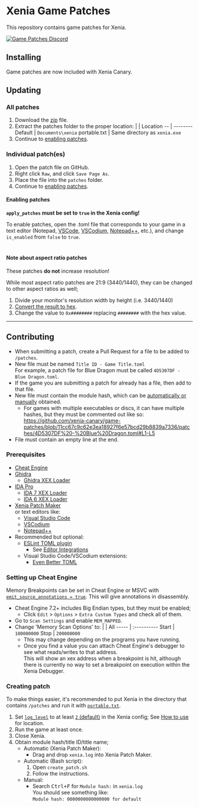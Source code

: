 # Xenia Game Patches
This repository contains game patches for Xenia.

[![Game Patches Discord](https://img.shields.io/discord/930763773109735484?color=5865F2&label=Game%20Patches%20Discord&logo=discord&logoColor=white)](https://discord.gg/fyRWq3xYNz)

## Installing
Game patches are now included with Xenia Canary.

## Updating
### All patches
1. Download the [zip](../../../archive/main.zip) file.
2. Extract the patches folder to the proper location:
    |            | Location
    --           | --------
    Default      | `Documents\xenia`
    portable.txt | Same directory as `xenia.exe`
4. Continue to [enabling patches](#enabling-patches).

### Individual patch(es)
1. Open the patch file on GitHub.
2. Right click `Raw`, and click `Save Page As`.
3. Place the file into the `patches` folder.
4. Continue to [enabling patches](#enabling-patches).

#### Enabling patches
**`apply_patches` must be set to `true` in the Xenia config!**

To enable patches, open the .toml file that corresponds to your game in a text editor (Notepad, [VSCode](https://code.visualstudio.com/), [VSCodium](https://vscodium.com/), [Notepad++](https://notepad-plus-plus.org/), etc.), and change `is_enabled` from `false` to `true`.

#
#### Note about aspect ratio patches
These patches **do not** increase resolution!

While most aspect ratio patches are 21:9 (3440/1440), they can be changed to other aspect ratios as well;

1. Divide your monitor's resolution width by height (i.e. 3440/1440)
2. [Convert the result to hex](https://gregstoll.com/~gregstoll/floattohex).
3. Change the value to `0x########` replacing `########` with the hex value.

---

## Contributing
 * When submitting a patch, create a Pull Request for a file to be added to `/patches`.
 * New file must be named `Title ID - Game Title.toml`
  <br>For example, a patch file for Blue Dragon must be called `4D5307DF - Blue Dragon.toml`.
 * If the game you are submitting a patch for already has a file, then add to that file.
 * New file must contain the module hash, which can be [automatically or manually](#creating-patch-file) obtained.
    * For games with multiple executables or discs, it can have multiple hashes, but they must be commented out like so:
      https://github.com/xenia-canary/game-patches/blob/11cc67c9c62e3ea18927f6e57bcd29b8839a7336/patches/4D5307DF%20-%20Blue%20Dragon.toml#L1-L5
 * File must contain an empty line at the end.

### Prerequisites
* [Cheat Engine](https://www.cheatengine.org)
* [Ghidra](https://ghidra-sre.org/)
    * [Ghidra XEX Loader](https://github.com/zeroKilo/XEXLoaderWV/releases)
* [IDA Pro](https://hex-rays.com/ida-pro/)
    * [IDA 7 XEX Loader](https://github.com/emoose/idaxex)
    * [IDA 6 XEX Loader](https://xorloser.com/blog/?p=395)
* [Xenia Patch Maker](https://github.com/oSerenity/Xenia-Patch-Maker)
<br>or text editors like:
  * [Visual Studio Code](https://code.visualstudio.com/)
  * [VSCodium](https://vscodium.com/)
  * [Notepad++](https://notepad-plus-plus.org/)
* Recommended but optional:
  * [ESLint TOML plugin](https://ota-meshi.github.io/eslint-plugin-toml/user-guide/#installation)
      * See [Editor Integrations](https://ota-meshi.github.io/eslint-plugin-toml/user-guide/#editor-integrations)
  * Visual Studio Code/VSCodium extensions:
      * [Even Better TOML](https://marketplace.visualstudio.com/items?itemName=tamasfe.even-better-toml)

### Setting up Cheat Engine
Memory Breakpoints can be set in Cheat Engine or MSVC with [`emit_source_annotations = true`](https://github.com/xenia-canary/xenia-canary/wiki/Options). This will give annotations in disassembly.
 * Cheat Engine 7.2+ includes Big Endian types, but they must be enabled;
     * Click `Edit` > `Options` > `Extra Custom Types` and check all of them.
 * Go to `Scan Settings` and enable `MEM_MAPPED`.
* Change 'Memory Scan Options' to:
  |     | All
  ----- | :----------
  Start | `100000000`
  Stop  | `200000000`
  * This may change depending on the programs you have running.
  * Once you find a value you can attach Cheat Engine's debugger to see what reads/writes to that address.
<br>This will show an xex address when a breakpoint is hit, although there is currently no way to set a breakpoint on execution within the Xenia Debugger.

### Creating patch
To make things easier, it's recommended to put Xenia in the directory that contains `/patches` and run it with [`portable.txt`](https://github.com/xenia-project/xenia/wiki/Options#how-to-use).

1. Set [`log_level`](https://github.com/xenia-canary/xenia-canary/wiki/Options) to at least [`2` (default)](https://github.com/xenia-canary/xenia-canary/wiki/Options) in the Xenia config; See [How to use](https://github.com/xenia-canary/xenia-canary/wiki/Options#how-to-use) for location.
2. Run the game at least once.
3. Close Xenia.
4. Obtain module hash/title ID/title name;
    * Automatic (Xenia Patch Maker):
      * Drag and drop `xenia.log` into Xenia Patch Maker.
    * Automatic (Bash script):
      1. Open `create_patch.sh`
      2. Follow the instructions.
    * Manual:
        * Search <kbd>Ctrl+F</kbd> for `Module hash:` in `xenia.log`
        <br>You should see something like:
        <br>`Module hash: 0000000000000000 for default`

